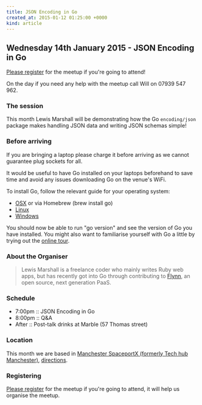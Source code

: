 ```yaml
---
title: JSON Encoding in Go
created_at: 2015-01-12 01:25:00 +0000
kind: article
---
```


## Wednesday 14th January 2015 - JSON Encoding in Go

[Please register](https://docs.google.com/forms/d/11ta8mZ3ZeSHWWMdwQXNoifRQ0-CuwJkm3AUgtXYy3o0/viewform) for the meetup if you're going to attend!

On the day if you need any help with the meetup call Will on 07939 547 962.

### The session

This month Lewis Marshall will be demonstrating how the Go `encoding/json` package makes handling JSON data and writing JSON schemas simple!

### Before arriving

If you are bringing a laptop please charge it before arriving as we cannot guarantee plug sockets for all.

It would be useful to have Go installed on your laptops beforehand to save time and avoid any issues downloading Go on the venue's WiFi.

To install Go, follow the relevant guide for your operating system:

* [OSX](https://golang.org/doc/install#osx) or via Homebrew (brew install go)
* [Linux](https://golang.org/doc/install#tarball)
* [Windows](https://golang.org/doc/install#windows)

You should now be able to run "go version" and see the version of Go you have installed. You might also want to familiarise yourself with Go a little by trying out the [online tour](http://tour.golang.org/#1).

### About the Organiser

> Lewis Marshall is a freelance coder who mainly writes Ruby web apps, but has recently got into Go through contributing to [Flynn](https://flynn.io), an open source, next generation PaaS.

### Schedule

* 7:00pm :: JSON Encoding in Go
* 8:00pm :: Q&A
* After  :: Post-talk drinks at Marble (57 Thomas street)

### Location

This month we are based in [Manchester SpaceportX (formerly Tech hub Manchester)](http://spaceportx.com/), [directions](https://www.google.com/maps/preview?daddr=53.4823,-2.23394).

### Registering

[Please register](https://docs.google.com/forms/d/11ta8mZ3ZeSHWWMdwQXNoifRQ0-CuwJkm3AUgtXYy3o0/viewform) for the meetup if you're going to attend, it will help us organise the meetup.

